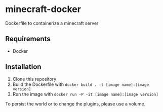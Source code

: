 # minecraft-docker
Dockerfile to containerize a minecraft server

## Requirements
* Docker

## Installation
1. Clone this repository
2. Build the Dockerfile with `docker build . -t [image name]:[image version]`
3. Run the image with `docker run -P -it [image name]:[image version]`

To persist the world or to change the plugins, please use a volume.